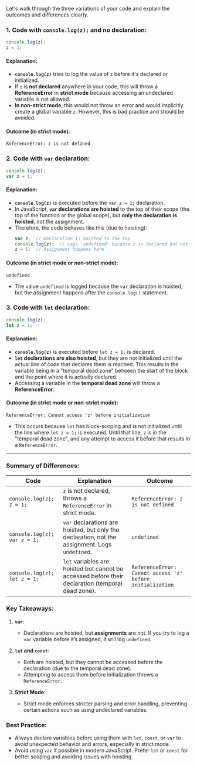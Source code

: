 Let's walk through the three variations of your code and explain the outcomes and differences clearly.

### 1. **Code with `console.log(z);` and no declaration**:
```js
console.log(z);
z = 1;
```

#### Explanation:
- **`console.log(z)`** tries to log the value of `z` before it's declared or initialized.
- If `z` is **not declared** anywhere in your code, this will throw a **ReferenceError** in **strict mode** because accessing an undeclared variable is not allowed.
- **In non-strict mode**, this would not throw an error and would implicitly create a global variable `z`. However, this is bad practice and should be avoided.

#### Outcome (in strict mode):
```
ReferenceError: z is not defined
```

### 2. **Code with `var` declaration**:
```js
console.log(z);
var z = 1;
```

#### Explanation:
- **`console.log(z)`** is executed before the `var z = 1;` declaration.
- In JavaScript, **`var` declarations are hoisted** to the top of their scope (the top of the function or the global scope), but **only the declaration is hoisted**, not the assignment.
- Therefore, the code behaves like this (due to hoisting):
    ```js
    var z;  // Declaration is hoisted to the top
    console.log(z);  // Logs 'undefined' because z is declared but not yet assigned a value
    z = 1;  // Assignment happens here
    ```

#### Outcome (in strict mode or non-strict mode):
```
undefined
```
- The value `undefined` is logged because the `var` declaration is hoisted, but the assignment happens after the `console.log()` statement.

### 3. **Code with `let` declaration**:
```js
console.log(z);
let z = 1;
```

#### Explanation:
- **`console.log(z)`** is executed before `let z = 1;` is declared.
- **`let` declarations are also hoisted**, but they are not initialized until the actual line of code that declares them is reached. This results in the variable being in a "temporal dead zone" between the start of the block and the point where it is actually declared.
- Accessing a variable in the **temporal dead zone** will throw a **ReferenceError**.

#### Outcome (in strict mode or non-strict mode):
```
ReferenceError: Cannot access 'z' before initialization
```

- This occurs because `let` has block-scoping and is not initialized until the line where `let z = 1;` is executed. Until that line, `z` is in the "temporal dead zone", and any attempt to access it before that results in a `ReferenceError`.

---

### Summary of Differences:

| **Code**                       | **Explanation**                                      | **Outcome**                |
|---------------------------------|------------------------------------------------------|----------------------------|
| `console.log(z); z = 1;`        | `z` is not declared, throws a `ReferenceError` in strict mode. | `ReferenceError: z is not defined` |
| `console.log(z); var z = 1;`    | `var` declarations are hoisted, but only the declaration, not the assignment. Logs `undefined`. | `undefined`                |
| `console.log(z); let z = 1;`    | `let` variables are hoisted but cannot be accessed before their declaration (temporal dead zone). | `ReferenceError: Cannot access 'z' before initialization` |

### Key Takeaways:

1. **`var`**: 
   - Declarations are hoisted, but **assignments** are not. If you try to log a `var` variable before it’s assigned, it will log `undefined`.

2. **`let` and `const`**:
   - Both are hoisted, but they cannot be accessed before the declaration (due to the temporal dead zone).
   - Attempting to access them before initialization throws a `ReferenceError`.

3. **Strict Mode**:
   - Strict mode enforces stricter parsing and error handling, preventing certain actions such as using undeclared variables. 

### Best Practice:
- Always declare variables before using them with `let`, `const`, or `var` to avoid unexpected behavior and errors, especially in strict mode.
- Avoid using `var` if possible in modern JavaScript. Prefer `let` or `const` for better scoping and avoiding issues with hoisting.